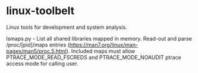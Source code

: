 # linux-toolbelt
Linux tools for development and system analysis.

lsmaps.py - List all shared libraries mapped in memory.
            Read-out and parse /proc/[pid]/maps entries (https://man7.org/linux/man-pages/man5/proc.5.html).
            Included maps must allow PTRACE_MODE_READ_FSCREDS and PTRACE_MODE_NOAUDIT ptrace access mode for calling user.
